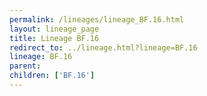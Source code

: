 ```yaml
---
permalink: /lineages/lineage_BF.16.html
layout: lineage_page
title: Lineage BF.16
redirect_to: ../lineage.html?lineage=BF.16
lineage: BF.16
parent: 
children: ['BF.16']
---
```

